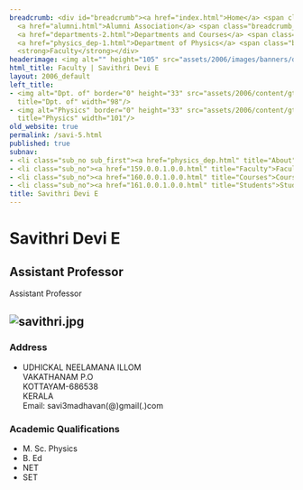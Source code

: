 ```yaml
---
breadcrumb: <div id="breadcrumb"><a href="index.html">Home</a> <span class="breadcrumb_spacer">&gt;</span>
  <a href="alumni.html">Alumni Association</a> <span class="breadcrumb_spacer">&gt;</span>
  <a href="departments-2.html">Departments and Courses</a> <span class="breadcrumb_spacer">&gt;</span>
  <a href="physics_dep-1.html">Department of Physics</a> <span class="breadcrumb_spacer">&gt;</span>
  <strong>Faculty</strong></div>
headerimage: <img alt="" height="105" src="assets/2006/images/banners/departments.jpg" width="472"/>
html_title: Faculty | Savithri Devi E
layout: 2006_default
left_title:
- <img alt="Dpt. of" border="0" height="33" src="assets/2006/content/gt/fcb6421c7c62628408190d4ca84029e5.png"
  title="Dpt. of" width="98"/>
- <img alt="Physics" border="0" height="33" src="assets/2006/content/gt/933b814c3a9012afa0723dc0ed417e7a.png"
  title="Physics" width="101"/>
old_website: true
permalink: /savi-5.html
published: true
subnav:
- <li class="sub_no sub_first"><a href="physics_dep.html" title="About">About</a></li>
- <li class="sub_no"><a href="159.0.0.1.0.0.html" title="Faculty">Faculty</a></li>
- <li class="sub_no"><a href="160.0.0.1.0.0.html" title="Courses">Courses</a></li>
- <li class="sub_no"><a href="161.0.0.1.0.0.html" title="Students">Students</a></li>
title: Savithri Devi E
---
```


# Savithri Devi E

## Assistant Professor

Assistant Professor

![savithri.jpg](assets/2006/content/assets/2006/images/2f886b9b01a6aac5354f85a1ae1f6dd9.jpg)  
---  
  
### Address

  * UDHICKAL NEELAMANA ILLOM  
VAKATHANAM P.O  
KOTTAYAM-686538  
KERALA  
Email: savi3madhavan(@)gmail(.)com

### Academic Qualifications

  * M. Sc. Physics
  * B. Ed
  * NET
  * SET